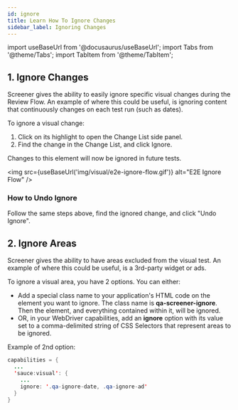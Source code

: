 ```yaml
---
id: ignore
title: Learn How To Ignore Changes
sidebar_label: Ignoring Changes
---
```


import useBaseUrl from '@docusaurus/useBaseUrl';
import Tabs from '@theme/Tabs';
import TabItem from '@theme/TabItem';

## 1. Ignore Changes

Screener gives the ability to easily ignore specific visual changes during the Review Flow. An example of where this could be useful, is ignoring content that continuously changes on each test run (such as dates).

To ignore a visual change:

1. Click on its highlight to open the Change List side panel.
2. Find the change in the Change List, and click Ignore.

Changes to this element will now be ignored in future tests.

<img src={useBaseUrl('img/visual/e2e-ignore-flow.gif')} alt="E2E Ignore Flow" />


### How to Undo Ignore

Follow the same steps above, find the ignored change, and click "Undo Ignore".



## 2. Ignore Areas

Screener gives the ability to have areas excluded from the visual test. An example of where this could be useful, is a 3rd-party widget or ads.

To ignore a visual area, you have 2 options. You can either:

* Add a special class name to your application's HTML code on the element you want to ignore. The class name is **qa-screener-ignore**. Then the element, and everything contained within it, will be ignored.
* OR, in your WebDriver capabilities, add an **ignore** option with its value set to a comma-delimited string of CSS Selectors that represent areas to be ignored.

Example of 2nd option:

```java
capabilities = {
  ...
  'sauce:visual': {
    ...
    ignore: '.qa-ignore-date, .qa-ignore-ad'
  }
}

